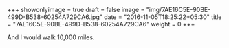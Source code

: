 +++
showonlyimage = true
draft = false
image = "img/7AE16C5E-90BE-499D-B538-60254A729CA6.jpg"
date = "2016-11-05T18:25:22+05:30"
title = "7AE16C5E-90BE-499D-B538-60254A729CA6"
weight = 0
+++

And I would walk 10,000 miles.


